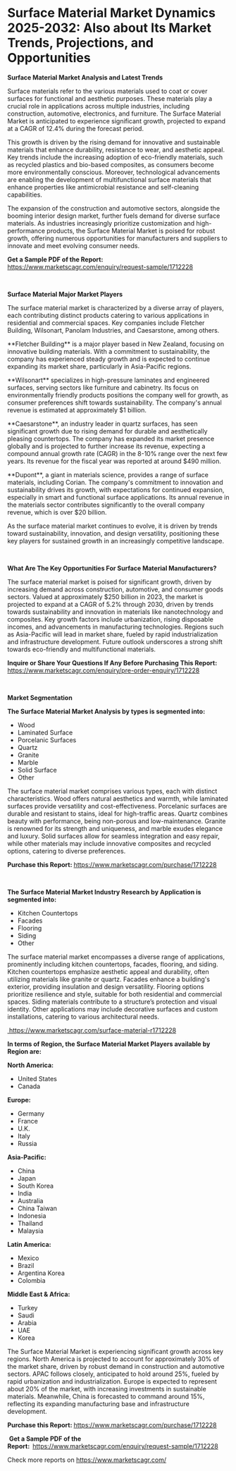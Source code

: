 <p><h1>Surface Material Market Dynamics 2025-2032: Also about Its Market Trends, Projections, and Opportunities</h1></p><p><strong>Surface Material Market Analysis and Latest Trends</strong></p>
<p><p>Surface materials refer to the various materials used to coat or cover surfaces for functional and aesthetic purposes. These materials play a crucial role in applications across multiple industries, including construction, automotive, electronics, and furniture. The Surface Material Market is anticipated to experience significant growth, projected to expand at a CAGR of 12.4% during the forecast period. </p><p>This growth is driven by the rising demand for innovative and sustainable materials that enhance durability, resistance to wear, and aesthetic appeal. Key trends include the increasing adoption of eco-friendly materials, such as recycled plastics and bio-based composites, as consumers become more environmentally conscious. Moreover, technological advancements are enabling the development of multifunctional surface materials that enhance properties like antimicrobial resistance and self-cleaning capabilities. </p><p>The expansion of the construction and automotive sectors, alongside the booming interior design market, further fuels demand for diverse surface materials. As industries increasingly prioritize customization and high-performance products, the Surface Material Market is poised for robust growth, offering numerous opportunities for manufacturers and suppliers to innovate and meet evolving consumer needs.</p></p>
<p><strong>Get a Sample PDF of the Report:&nbsp;</strong> <a href="https://www.marketscagr.com/enquiry/request-sample/1712228?utm_campaign=2482&utm_medium=2&utm_source=Github&utm_content=ia&utm_term=28032025&utm_id=surface-material">https://www.marketscagr.com/enquiry/request-sample/1712228</a></p>
<p>&nbsp;</p>
<p><strong>Surface Material Major Market Players</strong></p>
<p><p>The surface material market is characterized by a diverse array of players, each contributing distinct products catering to various applications in residential and commercial spaces. Key companies include Fletcher Building, Wilsonart, Panolam Industries, and Caesarstone, among others.</p><p>**Fletcher Building** is a major player based in New Zealand, focusing on innovative building materials. With a commitment to sustainability, the company has experienced steady growth and is expected to continue expanding its market share, particularly in Asia-Pacific regions. </p><p>**Wilsonart** specializes in high-pressure laminates and engineered surfaces, serving sectors like furniture and cabinetry. Its focus on environmentally friendly products positions the company well for growth, as consumer preferences shift towards sustainability. The company's annual revenue is estimated at approximately $1 billion.</p><p>**Caesarstone**, an industry leader in quartz surfaces, has seen significant growth due to rising demand for durable and aesthetically pleasing countertops. The company has expanded its market presence globally and is projected to further increase its revenue, expecting a compound annual growth rate (CAGR) in the 8-10% range over the next few years. Its revenue for the fiscal year was reported at around $490 million.</p><p>**Dupont**, a giant in materials science, provides a range of surface materials, including Corian. The company's commitment to innovation and sustainability drives its growth, with expectations for continued expansion, especially in smart and functional surface applications. Its annual revenue in the materials sector contributes significantly to the overall company revenue, which is over $20 billion.</p><p>As the surface material market continues to evolve, it is driven by trends toward sustainability, innovation, and design versatility, positioning these key players for sustained growth in an increasingly competitive landscape.</p></p>
<p>&nbsp;</p>
<p><strong>What Are The Key Opportunities For Surface Material Manufacturers?</strong></p>
<p><p>The surface material market is poised for significant growth, driven by increasing demand across construction, automotive, and consumer goods sectors. Valued at approximately $250 billion in 2023, the market is projected to expand at a CAGR of 5.2% through 2030, driven by trends towards sustainability and innovation in materials like nanotechnology and composites. Key growth factors include urbanization, rising disposable incomes, and advancements in manufacturing technologies. Regions such as Asia-Pacific will lead in market share, fueled by rapid industrialization and infrastructure development. Future outlook underscores a strong shift towards eco-friendly and multifunctional materials.</p></p>
<p><strong>Inquire or Share Your Questions If Any Before Purchasing This Report:</strong> <a href="https://www.marketscagr.com/enquiry/pre-order-enquiry/1712228?utm_campaign=2482&utm_medium=2&utm_source=Github&utm_content=ia&utm_term=28032025&utm_id=surface-material">https://www.marketscagr.com/enquiry/pre-order-enquiry/1712228</a></p>
<p>&nbsp;</p>
<p><strong>Market Segmentation</strong></p>
<p><strong>The Surface Material Market Analysis by types is segmented into:</strong></p>
<p><ul><li>Wood</li><li>Laminated Surface</li><li>Porcelanic Surfaces</li><li>Quartz</li><li>Granite</li><li>Marble</li><li>Solid Surface</li><li>Other</li></ul></p>
<p><p>The surface material market comprises various types, each with distinct characteristics. Wood offers natural aesthetics and warmth, while laminated surfaces provide versatility and cost-effectiveness. Porcelanic surfaces are durable and resistant to stains, ideal for high-traffic areas. Quartz combines beauty with performance, being non-porous and low-maintenance. Granite is renowned for its strength and uniqueness, and marble exudes elegance and luxury. Solid surfaces allow for seamless integration and easy repair, while other materials may include innovative composites and recycled options, catering to diverse preferences.</p></p>
<p><strong>Purchase this Report:&nbsp;</strong><a href="https://www.marketscagr.com/purchase/1712228?utm_campaign=2482&utm_medium=2&utm_source=Github&utm_content=ia&utm_term=28032025&utm_id=surface-material">https://www.marketscagr.com/purchase/1712228</a></p>
<p>&nbsp;</p>
<p><strong>The Surface Material Market Industry Research by Application is segmented into:</strong></p>
<p><ul><li>Kitchen Countertops</li><li>Facades</li><li>Flooring</li><li>Siding</li><li>Other</li></ul></p>
<p><p>The surface material market encompasses a diverse range of applications, prominently including kitchen countertops, facades, flooring, and siding. Kitchen countertops emphasize aesthetic appeal and durability, often utilizing materials like granite or quartz. Facades enhance a building's exterior, providing insulation and design versatility. Flooring options prioritize resilience and style, suitable for both residential and commercial spaces. Siding materials contribute to a structure’s protection and visual identity. Other applications may include decorative surfaces and custom installations, catering to various architectural needs.</p></p>
<p><a href="https://www.marketscagr.com/surface-material-r1712228?utm_campaign=2482&utm_medium=2&utm_source=Github&utm_content=ia&utm_term=28032025&utm_id=surface-material">&nbsp;https://www.marketscagr.com/surface-material-r1712228</a></p>
<p><strong>In terms of Region, the Surface Material Market Players available by Region are:</strong></p>
<p>
    <p> <strong> North America: </strong>
        <ul>
            <li>United States</li>
            <li>Canada</li>
        </ul>
        </p> 
    <p> <strong> Europe: </strong>
        <ul>
            <li>Germany</li>
            <li>France</li>
            <li>U.K.</li>
            <li>Italy</li>
            <li>Russia</li>
        </ul>
        </p> 
    <p> <strong> Asia-Pacific: </strong>
        <ul>
            <li>China</li>
            <li>Japan</li>
            <li>South Korea</li>
            <li>India</li>
            <li>Australia</li>
            <li>China Taiwan</li>
            <li>Indonesia</li>
            <li>Thailand</li>
            <li>Malaysia</li>
        </ul>
        </p> 
    <p> <strong> Latin America: </strong>
        <ul>
            <li>Mexico</li>
            <li>Brazil</li>
            <li>Argentina Korea</li>
            <li>Colombia</li>
        </ul>
        </p> 
    <p> <strong> Middle East & Africa: </strong>
        <ul>
            <li>Turkey</li>
            <li>Saudi</li>
            <li>Arabia</li>
            <li>UAE</li>
            <li>Korea</li>
        </ul>
    </p>
    </p>
<p><p>The Surface Material Market is experiencing significant growth across key regions. North America is projected to account for approximately 30% of the market share, driven by robust demand in construction and automotive sectors. APAC follows closely, anticipated to hold around 25%, fueled by rapid urbanization and industrialization. Europe is expected to represent about 20% of the market, with increasing investments in sustainable materials. Meanwhile, China is forecasted to command around 15%, reflecting its expanding manufacturing base and infrastructure development.</p></p>
<p><strong>Purchase this Report: </strong><a href="https://www.marketscagr.com/purchase/1712228?utm_campaign=2482&utm_medium=2&utm_source=Github&utm_content=ia&utm_term=28032025&utm_id=surface-material">https://www.marketscagr.com/purchase/1712228</a></p>
<p>&nbsp;<strong>Get a Sample PDF of the Report:&nbsp;&nbsp;</strong><a href="https://www.marketscagr.com/enquiry/request-sample/1712228?utm_campaign=2482&utm_medium=2&utm_source=Github&utm_content=ia&utm_term=28032025&utm_id=surface-material">https://www.marketscagr.com/enquiry/request-sample/1712228</a></p>
<p><strong></strong></p>
<p>Check more reports on <a href="https://www.marketscagr.com/?utm_campaign=2482&utm_medium=2&utm_source=Github&utm_content=ia&utm_term=28032025&utm_id=surface-material">https://www.marketscagr.com/</a></p>